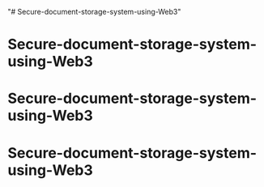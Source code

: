"# Secure-document-storage-system-using-Web3" 
# Secure-document-storage-system-using-Web3
# Secure-document-storage-system-using-Web3
# Secure-document-storage-system-using-Web3

